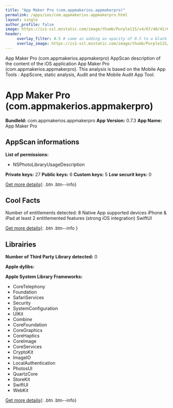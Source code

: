 ```yaml
---
title: "App Maker Pro (com.appmakerios.appmakerpro)"
permalink: /apps/ios/com.appmakerios.appmakerpro.html
layout: single
author_profile: false
image: https://is1-ssl.mzstatic.com/image/thumb/Purple115/v4/67/40/41/674041e8-bf3d-7d42-35ae-8adaceee614e/AppIcon-1x_U007emarketing-0-7-0-85-220.png/512x512bb.jpg
header: 
     overlay_filter: 0.5 # same as adding an opacity of 0.5 to a black background
     overlay_image: https://is1-ssl.mzstatic.com/image/thumb/Purple115/v4/67/40/41/674041e8-bf3d-7d42-35ae-8adaceee614e/AppIcon-1x_U007emarketing-0-7-0-85-220.png/512x512bb.jpg
---
```

App Maker Pro (com.appmakerios.appmakerpro) AppScan description of the content of the iOS application App Maker Pro (com.appmakerios.appmakerpro). This analysis is based on the Mobile App Tools : AppScore, static analysis, Audit and the Mobile Audit App Tool.

# App Maker Pro (com.appmakerios.appmakerpro)

**BundleId:** com.appmakerios.appmakerpro
**App Version:** 0.7.3
**App Name:** App Maker Pro


## AppScan informations 

**List of permissions:** 
- NSPhotoLibraryUsageDescription
  
  
**Private keys:** 27
**Public keys:** 6
**Custom keys:** 5
**Low securit keys:** 0
  
[Get more details](/pricing.html){: .btn .btn--info}

## Cool Facts

Number of entitlements detected: 8
Native App
supported devices iPhone & iPad
at least 2 entitlemented features (strong iOS integration)
SwiftUI
  
[Get more details](/pricing.html){: .btn .btn--info }

## Librairies 
**Number of Third Party Library detected:** 0


**Apple dylibs:**


**Apple System Library Frameworks:**
- CoreTelephony
- Foundation
- SafariServices
- Security
- SystemConfiguration
- UIKit
- Combine
- CoreFoundation
- CoreGraphics
- CoreHaptics
- CoreImage
- CoreServices
- CryptoKit
- ImageIO
- LocalAuthentication
- PhotosUI
- QuartzCore
- StoreKit
- SwiftUI
- WebKit


  
[Get more details](/pricing.html){: .btn .btn--info}

